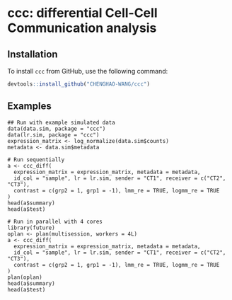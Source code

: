# ccc: differential Cell-Cell Communication analysis

## Installation

To install `ccc` from GitHub, use the following command:

```r
devtools::install_github("CHENGHAO-WANG/ccc")
```

## Examples

```
## Run with example simulated data
data(data.sim, package = "ccc")
data(lr.sim, package = "ccc")
expression_matrix <- log_normalize(data.sim$counts)
metadata <- data.sim$metadata

# Run sequentially
a <- ccc_diff(
  expression_matrix = expression_matrix, metadata = metadata,
  id_col = "sample", lr = lr.sim, sender = "CT1", receiver = c("CT2", "CT3"),
  contrast = c(grp2 = 1, grp1 = -1), lmm_re = TRUE, logmm_re = TRUE
)
head(a$summary)
head(a$test)

# Run in parallel with 4 cores
library(future)
oplan <- plan(multisession, workers = 4L)
a <- ccc_diff(
  expression_matrix = expression_matrix, metadata = metadata,
  id_col = "sample", lr = lr.sim, sender = "CT1", receiver = c("CT2", "CT3"),
  contrast = c(grp2 = 1, grp1 = -1), lmm_re = TRUE, logmm_re = TRUE
)
plan(oplan)
head(a$summary)
head(a$test)
```
